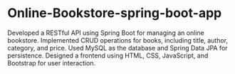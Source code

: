# Online-Bookstore-spring-boot-app
Developed a RESTful API using Spring Boot for managing an online bookstore.
Implemented CRUD operations for books, including title, author, category, and price.
Used MySQL as the database and Spring Data JPA for persistence.
Designed a frontend using HTML, CSS, JavaScript, and Bootstrap for user interaction.
